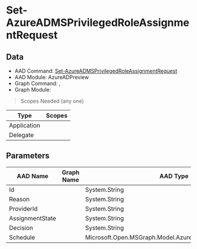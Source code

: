 # Set-AzureADMSPrivilegedRoleAssignmentRequest

> 

## Data

+ AAD Command: [Set-AzureADMSPrivilegedRoleAssignmentRequest](https://docs.microsoft.com/en-us/powershell/module/AzureADPreview/Set-AzureADMSPrivilegedRoleAssignmentRequest)
+ AAD Module: AzureADPreview
+ Graph Command: [](), []()
+ Graph Module: 

> Scopes Needed (any one)

|Type|Scopes|
|---|---|
|Application||
|Delegate||

## Parameters

|AAD Name|Graph Name|AAD Type|Graph Type|Infos|
|---|---|---|---|---|
|Id||System.String|||
|Reason||System.String|||
|ProviderId||System.String|||
|AssignmentState||System.String|||
|Decision||System.String|||
|Schedule||Microsoft.Open.MSGraph.Model.AzureADMSPrivilegedSchedule|||

